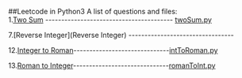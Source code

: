##Leetcode in Python3
A list of questions and files:<br>
1.[Two Sum](https://leetcode.com/problems/two-sum/) ----------------------------------------   [twoSum.py](https://github.com/bymost/leetcode/blob/master/twoSum.py)

7.[Reverse Integer](Reverse Integer) ---------------------------------[]() 

12.[Integer to Roman](https://leetcode.com/problems/integer-to-roman)------------------------------[intToRoman.py](https://github.com/bymost/leetcode/blob/master/intToRoman.py)

13.[Roman to Integer](https://leetcode.com/problems/roman-to-integer)------------------------------[romanToInt.py](https://github.com/bymost/leetcode/blob/master/romanToInt.py)




